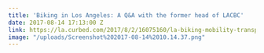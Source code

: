 ```yaml
---
title: 'Biking in Los Angeles: A Q&A with the former head of LACBC'
date: 2017-08-14 17:13:00 Z
link: https://la.curbed.com/2017/8/2/16075160/la-biking-mobility-transportation-vision-zero
image: "/uploads/Screenshot%202017-08-14%2010.14.37.png"
---
```


